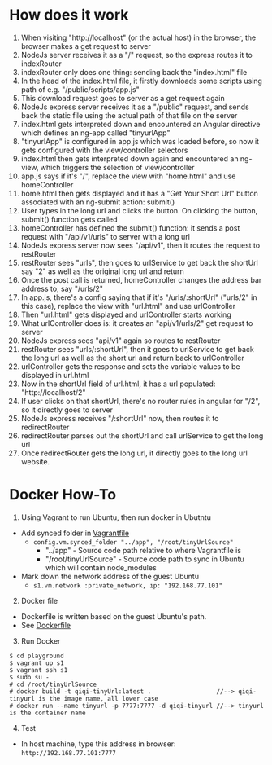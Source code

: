 # How does it work
 
1. When visiting "http://localhost" (or the actual host) in the browser, the browser makes a get request to server
2. NodeJs server receives it as a "/" request, so the express routes it to indexRouter
3. indexRouter only does one thing: sending back the "index.html" file
4. In the head of the index.html file, it firstly downloads some scripts using path of e.g. "/public/scripts/app.js"
5. This download request goes to server as a get request again
6. NodeJs express server receives it as a "/public" request, and sends back the static file using the actual path of that file on the server
7. index.html gets interpreted down and encountered an Angular directive which defines an ng-app called "tinyurlApp"
8. "tinyurlApp" is configured in app.js which was loaded before, so now it gets configured with the view/controller selectors
9. index.html then gets interpreted down again and encountered an ng-view, which triggers the selection of view/controller
10. app.js says if it's "/", replace the view with "home.html" and use homeController
11. home.html then gets displayed and it has a "Get Your Short Url" button associated with an ng-submit action: submit() 
12. User types in the long url and clicks the button. On clicking the button, submit() function gets called
13. homeController has defined the submit() function: it sends a post request with "/api/v1/urls" to server with a long url
14. NodeJs express server now sees "/api/v1", then it routes the request to restRouter
15. restRouter sees "urls", then goes to urlService to get back the shortUrl say "2" as well as the original long url and return
16. Once the post call is returned, homeController changes the address bar address to, say "/urls/2"
17. In app.js, there's a config saying that if it's "/urls/:shortUrl" ("urls/2" in this case), replace the view with "url.html" and use urlController
18. Then "url.html" gets displayed and urlController starts working
19. What urlController does is: it creates an "api/v1/urls/2" get request to server
20. NodeJs express sees "api/v1" again so routes to restRouter
21. restRouter sees "urls/:shortUrl", then it goes to urlService to get back the long url as well as the short url and return back to urlController
22. urlController gets the response and sets the variable values to be displayed in url.html
23. Now in the shortUrl field of url.html, it has a url populated: "http://localhost/2"
24. If user clicks on that shortUrl, there's no router rules in angular for "/2", so it directly goes to server
25. NodeJs express receives "/:shortUrl" now, then routes it to redirectRouter
26. redirectRouter parses out the shortUrl and call urlService to get the long url
27. Once redirectRouter gets the long url, it directly goes to the long url website. 


# Docker How-To

1. Using Vagrant to run Ubuntu, then run docker in Ubutntu
  - Add synced folder in [Vagrantfile](https://github.com/fairyqiqi/TinyUrl/blob/master/playgroud/Vagrantfile)
    * ```config.vm.synced_folder "../app", "/root/tinyUrlSource"```
      - "../app" - Source code path relative to where Vagrantfile is
      - "/root/tinyUrlSource" - Source code path to sync in Ubuntu which will contain node_modules
  - Mark down the network address of the guest Ubuntu
    * ```s1.vm.network :private_network, ip: "192.168.77.101"```
  
2. Docker file
  - Dockerfile is written based on the guest Ubuntu's path.
  - See [Dockerfile](https://github.com/fairyqiqi/TinyUrl/blob/master/app/Dockerfile)

3. Run Docker
  ```
  $ cd playground
  $ vagrant up s1
  $ vagrant ssh s1
  $ sudo su -
  # cd /root/tinyUrlSource
  # docker build -t qiqi-tinyUrl:latest .                  //--> qiqi-tinyurl is the image name, all lower case
  # docker run --name tinyurl -p 7777:7777 -d qiqi-tinyurl //--> tinyurl is the container name
  ```

4. Test
  - In host machine, type this address in browser: `http://192.168.77.101:7777`

